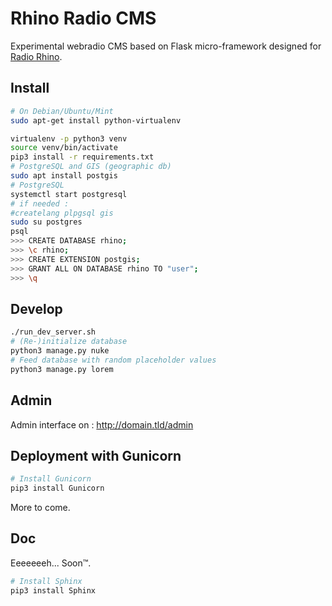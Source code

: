 # Rhino Radio CMS

Experimental webradio CMS based on Flask micro-framework designed for [Radio Rhino](http://radiorhino.eu).

## Install

```bash
# On Debian/Ubuntu/Mint
sudo apt-get install python-virtualenv

virtualenv -p python3 venv
source venv/bin/activate
pip3 install -r requirements.txt
# PostgreSQL and GIS (geographic db)
sudo apt install postgis
# PostgreSQL
systemctl start postgresql
# if needed :
#createlang plpgsql gis
sudo su postgres
psql
>>> CREATE DATABASE rhino;
>>> \c rhino;
>>> CREATE EXTENSION postgis;
>>> GRANT ALL ON DATABASE rhino TO "user";
>>> \q
```

## Develop

```bash
./run_dev_server.sh
# (Re-)initialize database
python3 manage.py nuke
# Feed database with random placeholder values
python3 manage.py lorem
```
## Admin

Admin interface on : http://domain.tld/admin

## Deployment with Gunicorn

```bash
# Install Gunicorn
pip3 install Gunicorn
```
More to come.

## Doc

Eeeeeeeh... Soon™.

```bash
# Install Sphinx
pip3 install Sphinx
```
